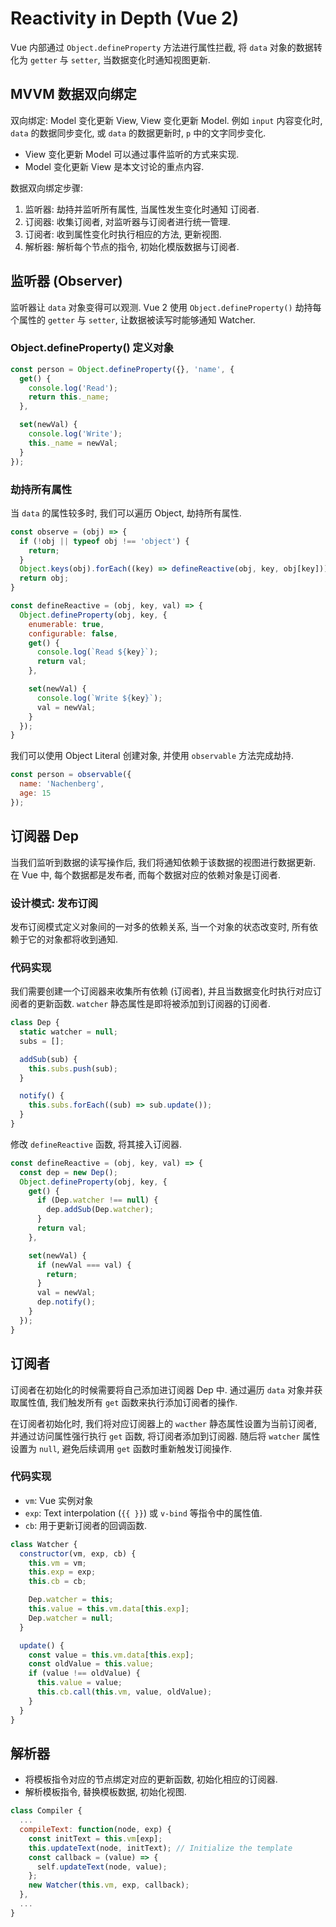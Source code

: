# Reactivity in Depth (Vue 2)

Vue 内部通过 `Object.defineProperty` 方法进行属性拦截, 将 `data` 对象的数据转化为 `getter` 与  `setter`, 当数据变化时通知视图更新.

## MVVM 数据双向绑定

双向绑定: Model 变化更新 View, View 变化更新 Model. 例如 `input` 内容变化时, `data` 的数据同步变化, 或 `data` 的数据更新时, `p` 中的文字同步变化.

- View 变化更新 Model 可以通过事件监听的方式来实现.
- Model 变化更新 View 是本文讨论的重点内容.

数据双向绑定步骤:

1. 监听器: 劫持并监听所有属性, 当属性发生变化时通知 订阅者.
2. 订阅器: 收集订阅者, 对监听器与订阅者进行统一管理.
3. 订阅者: 收到属性变化时执行相应的方法, 更新视图.
4. 解析器: 解析每个节点的指令, 初始化模版数据与订阅者.

## 监听器 (Observer)

监听器让 `data` 对象变得可以观测. Vue 2 使用 `Object.defineProperty()` 劫持每个属性的 `getter` 与 `setter`, 让数据被读写时能够通知 Watcher.

### Object.defineProperty() 定义对象

```js
const person = Object.defineProperty({}, 'name', {
  get() {
    console.log('Read');
    return this._name;
  },

  set(newVal) {
    console.log('Write');
    this._name = newVal;
  }
});
```

### 劫持所有属性

当 `data` 的属性较多时, 我们可以遍历 Object, 劫持所有属性.

```js
const observe = (obj) => {
  if (!obj || typeof obj !== 'object') {
    return;
  }
  Object.keys(obj).forEach((key) => defineReactive(obj, key, obj[key]));
  return obj;
}

const defineReactive = (obj, key, val) => {
  Object.defineProperty(obj, key, {
    enumerable: true,
    configurable: false,
    get() {
      console.log(`Read ${key}`);
      return val;
    },

    set(newVal) {
      console.log(`Write ${key}`);
      val = newVal;
    }
  });
}
```

我们可以使用 Object Literal 创建对象, 并使用 `observable` 方法完成劫持.

```js
const person = observable({
  name: 'Nachenberg',
  age: 15
});
```

## 订阅器 Dep

当我们监听到数据的读写操作后, 我们将通知依赖于该数据的视图进行数据更新. 在 Vue 中, 每个数据都是发布者, 而每个数据对应的依赖对象是订阅者.

### 设计模式: 发布订阅

发布订阅模式定义对象间的一对多的依赖关系, 当一个对象的状态改变时, 所有依赖于它的对象都将收到通知.

### 代码实现

我们需要创建一个订阅器来收集所有依赖 (订阅者), 并且当数据变化时执行对应订阅者的更新函数. `watcher` 静态属性是即将被添加到订阅器的订阅者.

```js
class Dep {
  static watcher = null;
  subs = [];

  addSub(sub) {
    this.subs.push(sub);
  }

  notify() {
    this.subs.forEach((sub) => sub.update());
  }
}
```

修改 `defineReactive` 函数, 将其接入订阅器.

```js
const defineReactive = (obj, key, val) => {
  const dep = new Dep();
  Object.defineProperty(obj, key, {
    get() {
      if (Dep.watcher !== null) {
        dep.addSub(Dep.watcher);
      }
      return val;
    },

    set(newVal) {
      if (newVal === val) {
        return;
      }
      val = newVal;
      dep.notify();
    }
  });
}
```

## 订阅者

订阅者在初始化的时候需要将自己添加进订阅器 Dep 中. 通过遍历 `data` 对象并获取属性值, 我们触发所有 `get` 函数来执行添加订阅者的操作.

在订阅者初始化时, 我们将对应订阅器上的 `wacther` 静态属性设置为当前订阅者, 并通过访问属性强行执行 `get` 函数, 将订阅者添加到订阅器. 随后将 `watcher` 属性设置为 `null`, 避免后续调用 `get` 函数时重新触发订阅操作.

### 代码实现

- `vm`: Vue 实例对象
- `exp`: Text interpolation (`{{ }}`) 或 `v-bind` 等指令中的属性值.
- `cb`: 用于更新订阅者的回调函数.

```js
class Watcher {
  constructor(vm, exp, cb) {
    this.vm = vm;
    this.exp = exp;
    this.cb = cb;

    Dep.watcher = this;
    this.value = this.vm.data[this.exp];
    Dep.watcher = null;
  }

  update() {
    const value = this.vm.data[this.exp];
    const oldValue = this.value;
    if (value !== oldValue) {
      this.value = value;
      this.cb.call(this.vm, value, oldValue);
    }
  }
}
```

## 解析器

- 将模板指令对应的节点绑定对应的更新函数, 初始化相应的订阅器.
- 解析模板指令, 替换模板数据, 初始化视图.

```js
class Compiler {
  ...
  compileText: function(node, exp) {
    const initText = this.vm[exp];
    this.updateText(node, initText); // Initialize the template
    const callback = (value) => {
      self.updateText(node, value);
    };
    new Watcher(this.vm, exp, callback);
  },
  ...
}
```
